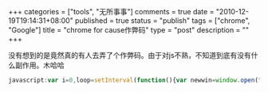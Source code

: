 +++
categories = ["tools", "无所事事"]
comments = true
date = "2010-12-19T19:14:31+08:00"
published = true
status = "publish"
tags = ["chrome", "Google"]
title = "chrome for cause作弊码"
type = "post"
description = ""
+++


没有想到的是竟然真的有人去弄了个作弊码。由于对js不熟，不知道到底有没有什么副作用。木哈哈

```javascript
javascript:var i=0,loop=setInterval(function(){var newwin=window.open("http://www.google.com");setTimeout(function(){newwin.close();},500);if(++i>=250) clearInterval(loop);},500);void 0;
```
<!--more-->